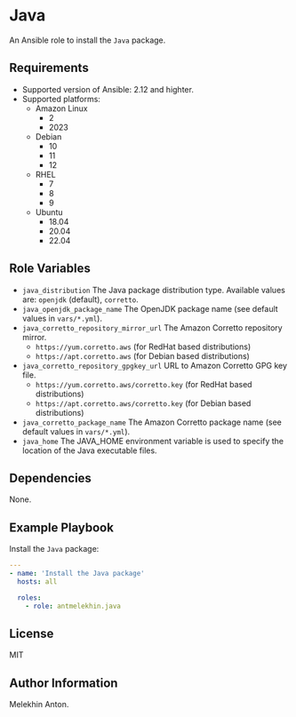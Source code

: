 Java
====

An Ansible role to install the `Java` package.

Requirements
------------

- Supported version of Ansible: 2.12 and highter.
- Supported platforms:
  - Amazon Linux
    - 2
    - 2023
  - Debian
    - 10
    - 11
    - 12
  - RHEL
    - 7
    - 8
    - 9
  - Ubuntu
    - 18.04
    - 20.04
    - 22.04

Role Variables
--------------

- `java_distribution` The Java package distribution type. Available values are: `openjdk` (default), `corretto`.
- `java_openjdk_package_name` The OpenJDK package name (see default values in `vars/*.yml`).
- `java_corretto_repository_mirror_url` The Amazon Corretto repository mirror.
  - `https://yum.corretto.aws` (for RedHat based distributions)
  - `https://apt.corretto.aws` (for Debian based distributions)
- `java_corretto_repository_gpgkey_url` URL to Amazon Corretto GPG key file.
  - `https://yum.corretto.aws/corretto.key` (for RedHat based distributions)
  - `https://apt.corretto.aws/corretto.key` (for Debian based distributions)
- `java_corretto_package_name` The Amazon Corretto package name (see default values in `vars/*.yml`).
- `java_home` The JAVA_HOME environment variable is used to specify the location of the Java executable files.

Dependencies
------------

None.

Example Playbook
----------------

Install the `Java` package:

```yaml
---
- name: 'Install the Java package'
  hosts: all

  roles:
    - role: antmelekhin.java
```

License
-------

MIT

Author Information
------------------

Melekhin Anton.
